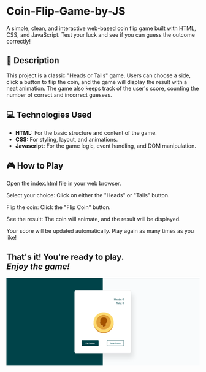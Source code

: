 # Coin-Flip-Game-by-JS
<p>A simple, clean, and interactive web-based coin flip game built with HTML, CSS, and JavaScript. Test your luck and see if you can guess the outcome correctly!</p>
<h2>📜 Description</h2>
<p>This project is a classic "Heads or Tails" game. Users can choose a side, click a button to flip the coin, and the game will display the result with a neat animation. The game also keeps track of the user's score, counting the number of correct and incorrect guesses.</p>
<h2>💻 Technologies Used</h2>
<ul>
  <li><b>HTML:</b> For the basic structure and content of the game.</li>
  <li><b>CSS:</b> For styling, layout, and animations.</li>
  <li><b>Javascript:</b> For the game logic, event handling, and DOM manipulation.</li>
</ul>
<h2>🎮 How to Play</h2>
<p>Open the index.html file in your web browser.</p>
<p>Select your choice: Click on either the "Heads" or "Tails" button.</p>
<p>Flip the coin: Click the "Flip Coin" button.</p>
<p>See the result: The coin will animate, and the result will be displayed.</p>
<p>Your score will be updated automatically. Play again as many times as you like!</p>
<h2>That's it! You're ready to play. <br><i> Enjoy the game!</i></h2>
<img src="Capture.PNG">
